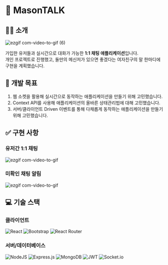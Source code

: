 # 💬 **MasonTALK**

## **💁🏻 소개**

![ezgif com-video-to-gif (6)](https://user-images.githubusercontent.com/108685090/235345522-b57c6f2a-4da4-4ab7-8002-c73436d02253.gif)

가입한 유저들과 실시간으로 대화가 가능한 **1:1 채팅 애플리케이션**입니다.
<br/>개인 프로젝트로 진행했고, 둘만의 메신저가 있으면 좋겠다는 여자친구의 말 한마디에 구현을 계획했습니다.

## **🚀 개발 목표**

1. 웹 소켓을 활용해 실시간으로 동작하는 애플리케이션을 만들기 위해 고민했습니다.
2. Context API를 사용해 애플리케이션의 올바른 상태관리법에 대해 고민했습니다.
3. 서버/클라이언트 Driven 이벤트를 통해 다채롭게 동작하는 애플리케이션을 만들기 위해 고민했습니다.

## **✅ 구현 사항**

### **유저간 1:1 채팅**

![ezgif com-video-to-gif](https://user-images.githubusercontent.com/108685090/235381889-ffdeadce-c053-4529-b792-8bcd5a26cc07.gif)

### **미확인 채팅 알림**

![ezgif com-video-to-gif](https://user-images.githubusercontent.com/108685090/235382144-612fdfdb-1682-4511-aa80-eec39e3bb0e9.gif)

## **💻 기술 스택**

### **클라이언트**

![React](https://img.shields.io/badge/react-%2320232a.svg?style=for-the-badge&logo=react&logoColor=%2361DAFB)
![Bootstrap](https://img.shields.io/badge/bootstrap-%23563D7C.svg?style=for-the-badge&logo=bootstrap&logoColor=white)
![React Router](https://img.shields.io/badge/React_Router-CA4245?style=for-the-badge&logo=react-router&logoColor=white)

### **서버/데이터베이스**

![NodeJS](https://img.shields.io/badge/node.js-6DA55F?style=for-the-badge&logo=node.js&logoColor=white)
![Express.js](https://img.shields.io/badge/express.js-%23404d59.svg?style=for-the-badge&logo=express&logoColor=%2361DAFB)
![MongoDB](https://img.shields.io/badge/MongoDB-%234ea94b.svg?style=for-the-badge&logo=mongodb&logoColor=white)
![JWT](https://img.shields.io/badge/JWT-black?style=for-the-badge&logo=JSON%20web%20tokens)
![Socket.io](https://img.shields.io/badge/Socket.io-black?style=for-the-badge&logo=socket.io&badgeColor=010101)
